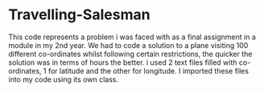 # Travelling-Salesman
This code represents a problem i was faced with as a final assignment in a module in my 2nd year. We had to code a solution to a plane visiting 100 different co-ordinates whilst following certain restrictions, the quicker the solution was in terms of hours the better. i used 2 text files filled with co-ordinates, 1 for latitude and the other for longitude. I imported these files into my code using its own class. 
